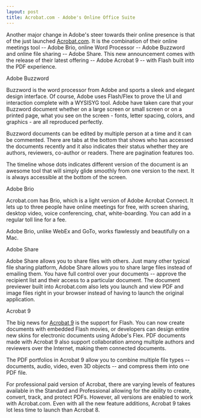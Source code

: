 ```yaml
---
layout: post
title: Acrobat.com - Adobe's Online Office Suite
---
```


Another major change in Adobe's steer towards their online presence is that of the just launched <a href="http://www.acrobat.com/">Acrobat.com</a>. It is the combination of their online meetings tool -- Adobe Brio, online Word Processor -- Adobe Buzzword and online file sharing -- Adobe Share. This new announcement comes with the release of their latest offering -- Adobe Acrobat 9 -- with Flash built into the PDF experience.

Adobe Buzzword

Buzzword is the word processor from Adobe and sports a sleek and elegant design interface. Of course, Adobe uses Flash/Flex to prove the UI and interaction complete with a WYSISYG tool. Adobe have taken care that your Buzzword document whether on a large screen or small screen or on a printed page, what you see on the screen - fonts, letter spacing, colors, and graphics - are all reproduced perfectly.

Buzzword documents can be edited by multiple person at a time and it can be commented. There are tabs at the bottom that shows who has accessed the documents recently and it also indicates their status whether they are authors, reviewers, co-author or readers. There are pagination features too.

The timeline whose dots indicates different version of the document is an awesome tool that will simply glide smoothly from one version to the next. It is always accessible at the bottom of the screen.

Adobe Brio

Acrobat.com has Brio, which is a light version of Adobe Acrobat Connect. It lets up to three people have online meetings for free, with screen sharing, desktop video, voice conferencing, chat, white-boarding. You can add in a regular toll line for a fee.

Adobe Brio, unlike WebEx and GoTo, works flawlessly and beautifully on a Mac.

Adobe Share

Adobe Share allows you to share files with others. Just many other typical file sharing platform, Adobe Share allows you to share large files instead of emailing them. You have full control over your documents -- approve the recipient list and their access to a particular document. The document previewer built into Acrobat.com also lets you launch and view PDF and image files right in your browser instead of having to launch the original application.

Acrobat 9

The big news for <a href="http://www.adobe.com/go/acrobat/">Acrobat 9</a> is the support for Flash. You can now create documents with embedded Flash movies, or developers can design entire new skins for electronic documents using Adobe's Flex. PDF documents made with Acrobat 9 also support collaboration among multiple authors and reviewers over the Internet, making them connected documents.

The PDF portfolios in Acrobat 9 allow you to combine multiple file types -- documents, audio, video, even 3D objects -- and compress them into one PDF file.

For professional paid version of Acrobat, there are varying levels of features available in the Standard and Professional allowing for the ability to create, convert, track, and protect PDFs. However, all versions are enabled to work with Acrobat.com. Even with all the new feature additions, Acrobat 9 takes lot less time to launch than Acrobat 8.
